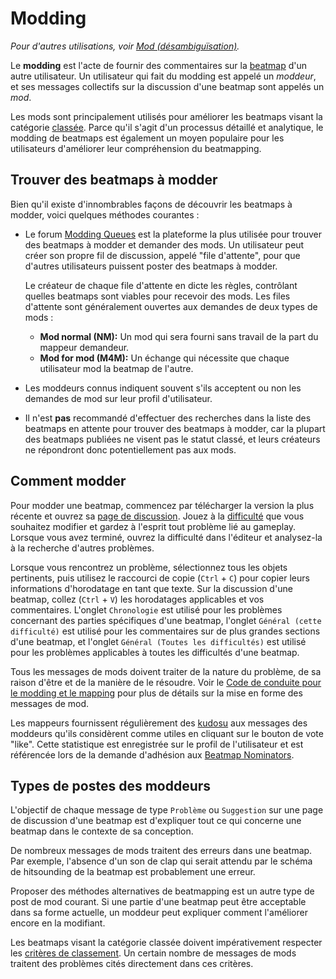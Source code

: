 # Modding

*Pour d'autres utilisations, voir [Mod (désambiguïsation)](/wiki/Disambiguation/Mod).*

Le **modding** est l'acte de fournir des commentaires sur la [beatmap](/wiki/Beatmap) d'un autre utilisateur. Un utilisateur qui fait du modding est appelé un *moddeur*, et ses messages collectifs sur la discussion d'une beatmap sont appelés un *mod*.

Les mods sont principalement utilisés pour améliorer les beatmaps visant la catégorie [classée](/wiki/Beatmap/Category#ranked). Parce qu'il s'agit d'un processus détaillé et analytique, le modding de beatmaps est également un moyen populaire pour les utilisateurs d'améliorer leur compréhension du beatmapping.

## Trouver des beatmaps à modder

Bien qu'il existe d'innombrables façons de découvrir les beatmaps à modder, voici quelques méthodes courantes :

- Le forum [Modding Queues](https://osu.ppy.sh/community/forums/60) est la plateforme la plus utilisée pour trouver des beatmaps à modder et demander des mods. Un utilisateur peut créer son propre fil de discussion, appelé "file d'attente", pour que d'autres utilisateurs puissent poster des beatmaps à modder.

  Le créateur de chaque file d'attente en dicte les règles, contrôlant quelles beatmaps sont viables pour recevoir des mods. Les files d'attente sont généralement ouvertes aux demandes de deux types de mods :

  - **Mod normal (NM):** Un mod qui sera fourni sans travail de la part du mappeur demandeur.
  - **Mod for mod (M4M):** Un échange qui nécessite que chaque utilisateur mod la beatmap de l'autre.

- Les moddeurs connus indiquent souvent s'ils acceptent ou non les demandes de mod sur leur profil d'utilisateur.

- Il n'est **pas** recommandé d'effectuer des recherches dans la liste des beatmaps en attente pour trouver des beatmaps à modder, car la plupart des beatmaps publiées ne visent pas le statut classé, et leurs créateurs ne répondront donc potentiellement pas aux mods.

## Comment modder

Pour modder une beatmap, commencez par télécharger la version la plus récente et ouvrez sa [page de discussion](/wiki/Beatmap_discussion). Jouez à la [difficulté](/wiki/Beatmap/Difficulty) que vous souhaitez modifier et gardez à l'esprit tout problème lié au gameplay. Lorsque vous avez terminé, ouvrez la difficulté dans l'éditeur et analysez-la à la recherche d'autres problèmes.

Lorsque vous rencontrez un problème, sélectionnez tous les objets pertinents, puis utilisez le raccourci de copie (`Ctrl` + `C`) pour copier leurs informations d'horodatage en tant que texte. Sur la discussion d'une beatmap, collez (`Ctrl` + `V`) les horodatages applicables et vos commentaires. L'onglet `Chronologie` est utilisé pour les problèmes concernant des parties spécifiques d'une beatmap, l'onglet `Général (cette difficulté)` est utilisé pour les commentaires sur de plus grandes sections d'une beatmap, et l'onglet `Général (Toutes les difficultés)` est utilisé pour les problèmes applicables à toutes les difficultés d'une beatmap.

Tous les messages de mods doivent traiter de la nature du problème, de sa raison d'être et de la manière de le résoudre. Voir le [Code de conduite pour le modding et le mapping](/wiki/Rules/Code_of_conduct_for_modding_and_mapping#créer-un-mod-post) pour plus de détails sur la mise en forme des messages de mod.

Les mappeurs fournissent régulièrement des [kudosu](/wiki/Modding/Kudosu) aux messages des moddeurs qu'ils considèrent comme utiles en cliquant sur le bouton de vote "like". Cette statistique est enregistrée sur le profil de l'utilisateur et est référencée lors de la demande d'adhésion aux [Beatmap Nominators](/wiki/People/Beatmap_Nominators).

## Types de postes des moddeurs

L'objectif de chaque message de type `Problème` ou `Suggestion` sur une page de discussion d'une beatmap est d'expliquer tout ce qui concerne une beatmap dans le contexte de sa conception.

De nombreux messages de mods traitent des erreurs dans une beatmap. Par exemple, l'absence d'un son de clap qui serait attendu par le schéma de hitsounding de la beatmap est probablement une erreur.

Proposer des méthodes alternatives de beatmapping est un autre type de post de mod courant. Si une partie d'une beatmap peut être acceptable dans sa forme actuelle, un moddeur peut expliquer comment l'améliorer encore en la modifiant.

Les beatmaps visant la catégorie classée doivent impérativement respecter les [critères de classement](/wiki/Ranking_criteria). Un certain nombre de messages de mods traitent des problèmes cités directement dans ces critères.
